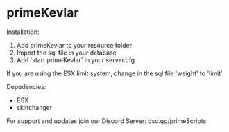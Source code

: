 # primeKevlar

Installation:
1) Add primeKevlar to your resource folder
2) Import the sql file in your database
3) Add 'start primeKevlar' in your server.cfg

If you are using the ESX limit system, change in the sql file 'weight' to 'limit'

Depedencies:
- ESX
- skinchanger

For support and updates join our Discord Server: dsc.gg/primeScripts

